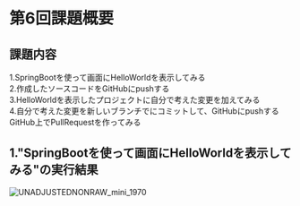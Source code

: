# 第6回課題概要

## 課題内容
1.SpringBootを使って画面にHelloWorldを表示してみる\
2.作成したソースコードをGitHubにpushする\
3.HelloWorldを表示したプロジェクトに自分で考えた変更を加えてみる\
4.自分で考えた変更を新しいブランチでにコミットして、GitHubにpushするGitHub上でPullRequestを作ってみる

## 1."SpringBootを使って画面にHelloWorldを表示してみる"の実行結果

![UNADJUSTEDNONRAW_mini_1970](https://user-images.githubusercontent.com/103630732/173790517-9c042fb9-c5db-4957-a282-0c22f798ad62.jpg)
